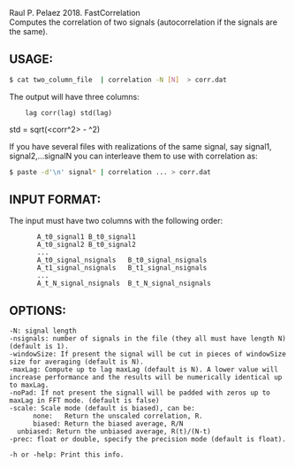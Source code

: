 Raul P. Pelaez 2018. FastCorrelation  
Computes the correlation of two signals (autocorrelation if the signals are the same).  
    
##  USAGE:  
```bash
$ cat two_column_file  | correlation -N [N]  > corr.dat  
```   

The output will have three columns:
```
	lag corr(lag) std(lag)
```
std = sqrt(<corr^2> - <corr>^2)  

If you have several files with realizations of the same signal, say signal1, signal2,...signalN  you can interleave them to use with correlation as:  
```bash
$ paste -d'\n' signal* | correlation ... > corr.dat  
```
  
##  INPUT FORMAT:  
The input must have two columns with the following order:  
``` 
       A_t0_signal1 B_t0_signal1  
       A_t0_signal2 B_t0_signal2  
       ...  
       A_t0_signal_nsignals   B_t0_signal_nsignals  
       A_t1_signal_nsignals   B_t1_signal_nsignals  
       ...  
       A_t_N_signal_nsignals  B_t_N_signal_nsignals  
```         
       
##  OPTIONS:  
    -N: signal length  
    -nsignals: number of signals in the file (they all must have length N) (default is 1).  
    -windowSize: If present the signal will be cut in pieces of windowSize size for averaging (default is N).  
    -maxLag: Compute up to lag maxLag (default is N). A lower value will increase performance and the results will be numerically identical up to maxLag.  
    -noPad: If not present the signall will be padded with zeros up to maxLag in FFT mode. (default is false)  
    -scale: Scale mode (default is biased), can be:  
          none:   Return the unscaled correlation, R.  
          biased: Return the biased average, R/N  
	  unbiased: Return the unbiased average, R(t)/(N-t)  
    -prec: float or double, specify the precision mode (default is float).  
  
    -h or -help: Print this info.  
